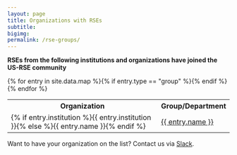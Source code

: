 ```yaml
---
layout: page
title: Organizations with RSEs
subtitle:
bigimg: 
permalink: /rse-groups/
---
```


**RSEs from the following institutions and organizations have joined the US-RSE community**


<table id="t01">
  <tr>
    <th>Organization</th>
    <th>Group/Department</th> 
  </tr>
{% for entry in site.data.map %}{% if entry.type == "group" %}<tr>
    <td>{% if entry.institution %}{{ entry.institution }}{% else %}{{ entry.name }}{% endif %}</td>
    <td><a href="{{ entry.url }}">{{ entry.name }}</a></td> 
</tr>{% endif %}{% endfor %}
</table>


Want to have your organization on the list? Contact us via [Slack](https://usrse.slack.com).
